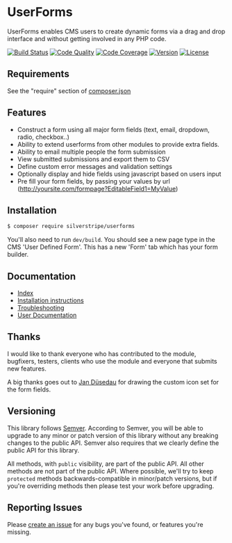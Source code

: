 # UserForms

UserForms enables CMS users to create dynamic forms via a drag and drop interface
and without getting involved in any PHP code.

[![Build Status](http://img.shields.io/travis/silverstripe/silverstripe-userforms.svg?style=flat-square)](https://travis-ci.org/silverstripe/silverstripe-userforms)
[![Code Quality](http://img.shields.io/scrutinizer/g/silverstripe/silverstripe-userforms.svg?style=flat-square)](https://scrutinizer-ci.com/g/silverstripe/silverstripe-userforms)
[![Code Coverage](http://img.shields.io/scrutinizer/coverage/g/silverstripe/silverstripe-userforms.svg?style=flat-square)](https://scrutinizer-ci.com/g/silverstripe/silverstripe-userforms)
[![Version](http://img.shields.io/packagist/v/silverstripe/userforms.svg?style=flat-square)](https://packagist.org/packages/silverstripe/silverstripe-userforms)
[![License](http://img.shields.io/packagist/l/silverstripe/userforms.svg?style=flat-square)](LICENSE.md)

## Requirements

See the "require" section of [composer.json](https://github.com/silverstripe/silverstripe-userforms/blob/master/composer.json)

## Features

*  Construct a form using all major form fields (text, email, dropdown, radio, checkbox..)
*  Ability to extend userforms from other modules to provide extra fields.
*  Ability to email multiple people the form submission
*  View submitted submissions and export them to CSV
*  Define custom error messages and validation settings
*  Optionally display and hide fields using javascript based on users input
*  Pre fill your form fields, by passing your values by url (http://yoursite.com/formpage?EditableField1=MyValue)

## Installation

```sh
$ composer require silverstripe/userforms
```

You'll also need to run `dev/build`. You should see a new page type in the CMS 'User Defined Form'. This has a new 'Form' tab which has your form builder.

## Documentation

 * [Index](docs/en/index.md)
 * [Installation instructions](docs/en/installation.md)
 * [Troubleshooting](docs/en/troubleshooting.md)
 * [User Documentation](docs/en/user-documentation.md)

## Thanks

I would like to thank everyone who has contributed to the module, bugfixers, testers, clients who use the module and everyone that submits new features.

A big thanks goes out to [Jan Düsedau](http://eformation.de) for drawing the custom icon set for the form fields.

## Versioning

This library follows [Semver](http://semver.org). According to Semver, you will be able to upgrade to any minor or patch version of this library without any breaking changes to the public API. Semver also requires that we clearly define the public API for this library.

All methods, with `public` visibility, are part of the public API. All other methods are not part of the public API. Where possible, we'll try to keep `protected` methods backwards-compatible in minor/patch versions, but if you're overriding methods then please test your work before upgrading.

## Reporting Issues

Please [create an issue](http://github.com/silverstripe/silverstripe-userforms/issues) for any bugs you've found, or features you're missing.
